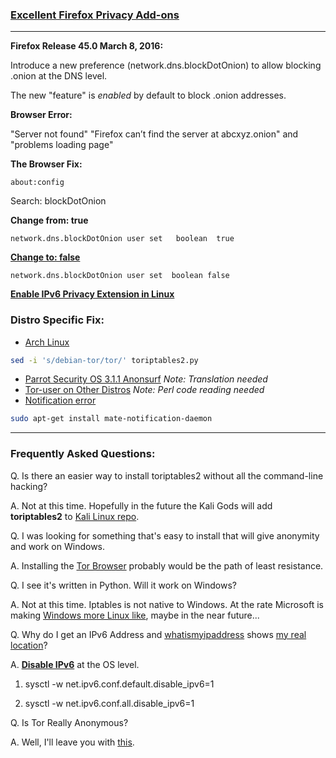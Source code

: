 ### [Excellent Firefox Privacy Add-ons](https://privacytoolsio.github.io/privacytools.io/#addons) ###
***

**Firefox Release  45.0 March 8, 2016:**

Introduce a new preference (network.dns.blockDotOnion) to allow blocking .onion at the DNS level.

The new "feature" is _enabled_ by default to block .onion addresses.

**Browser Error:**

"Server not found" "Firefox can’t find the server at abcxyz.onion" and "problems loading page"

**The Browser Fix:**

`about:config`

Search: blockDotOnion

**Change from: true**

`network.dns.blockDotOnion user set   boolean  true`

**[Change to: false](https://drive.google.com/open?id=0B79r4wTVj-CZSkZieEVCWUtKRVE)**

`network.dns.blockDotOnion user set  boolean false`


[**Enable IPv6 Privacy Extension in Linux**](https://wiki.archlinux.org/index.php/IPv6#Privacy_extensions)

### Distro Specific Fix:
* [Arch Linux](https://github.com/ruped24/toriptables2/pull/5/files)
```bash
sed -i 's/debian-tor/tor/' toriptables2.py
```
* [Parrot Security OS 3.1.1 Anonsurf](https://www.inforge.net/xi/threads/parrot-security-os-3-1-1-anonsurf-fix-tor-by-vap0r.457379/) *Note: Translation needed*
* [Tor-user on Other Distros](https://github.com/GouveaHeitor/nipe/blob/master/lib/Nipe/Device.pm) *Note: Perl code reading needed*
* [Notification error](https://wiki.archlinux.org/index.php/Desktop_notifications)
```bash
sudo apt-get install mate-notification-daemon 
```
***
### Frequently Asked Questions:
Q. Is there an easier way to install toriptables2 without all the command-line hacking?

A. Not at this time.  Hopefully in the future the Kali Gods will add **toriptables2** to [Kali Linux repo](https://bugs.kali.org/view.php?id=3983).

Q. I was looking for something that's easy to install that will give anonymity and work on Windows.

A. Installing the [Tor Browser](https://www.torproject.org/projects/torbrowser.html.en) probably would be the path of least resistance.

Q. I see it's written in Python.  Will it work on Windows?

A. Not at this time.  Iptables is not native to Windows.
   At the rate Microsoft is making [Windows more Linux like](https://msdn.microsoft.com/en-us/commandline/wsl/faq), maybe in the near future...

Q. Why do I get an IPv6 Address and [whatismyipaddress](https://whatismyipaddress.com/) shows [my real location](https://www.internetsociety.org/resources/deploy360/2014/privacy-extensions-for-ipv6-slaac/)?

A. [**Disable IPv6**](https://wiki.archlinux.org/index.php/IPv6#Disable_functionality) at the OS level.
 
1.  sysctl -w net.ipv6.conf.default.disable_ipv6=1

1.  sysctl -w net.ipv6.conf.all.disable_ipv6=1

Q. Is Tor Really Anonymous?

A. Well, I'll leave you with [this](http://lmgtfy.com/?q=Is+Tor+Really+Anonymous).